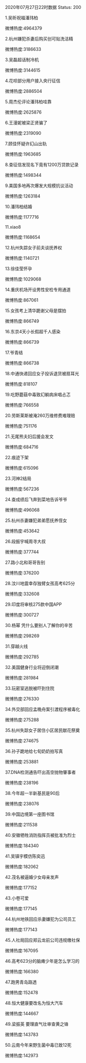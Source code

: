 2020年07月27日22时数据
Status: 200

1.吴昕祝福潘玮柏

微博热度:4964379

2.杭州嫌犯杀妻后购买创可贴洗洁精

微博热度:3186633

3.吴磊超话制冷机

微博热度:3144615

4.花呗部分用户接入央行征信

微博热度:2886504

5.周杰伦评论潘玮柏哇靠

微博热度:2625876

6.王漫妮被梁正贤骗了

微博热度:2319090

7.顾佳怀疑许幻山出轨

微博热度:1963685

8.查征信发现名下竟有1200万贷款记录

微博热度:1498344

9.美国多地再次爆发大规模抗议活动

微博热度:1263184

10.潘玮柏结婚

微博热度:1177716

11.xiao8

微博热度:1168654

12.杭州失踪女子前夫谈抚养权

微博热度:1140721

13.徐佳莹怀孕

微博热度:1029068

14.重庆机场开设男性安检专用通道

微博热度:867061

15.女孩考上清华跪谢父母是摆拍

微博热度:866749

16.东京4天小长假超千人感染

微博热度:866739

17.爷青结

微博热度:866738

18.中通快递回应女子投诉退货被扇耳光

微博热度:818107

19.吃野蘑菇中毒致幻躺病床唱忐忑

微博热度:766558

20.劳斯莱斯被淹260万维修费难理赔

微博热度:751176

21.无尾熊夫妇后援会发文

微博热度:684716

22.痕迹下架

微博热度:615096

23.河神2结局

微博热度:567236

24.查成绩后飞奔到菜地告诉爷爷

微博热度:496068

25.杭州杀妻嫌犯弟弟愿抚养侄女

微博热度:453642

26.段振宇喊周寻大叔

微博热度:377744

27.路小北和哥哥告别

微博热度:376200

28.汶川地震幸存独臂女孩高考625分

微博热度:332608

29.印度将审核275款中国APP

微博热度:300727

30.杨幂 凭什么要别人了解你的辛苦

微博热度:298269

31.穿越火线

微博热度:292785

32.美国健身行业将迎倒闭潮

微博热度:281984

33.玩密室逃脱被吓到住院

微博热度:276330

34.外交部回应孟晚舟案引渡程序被毒化

微博热度:275288

35.杭州失踪女子居住小区居民献花祭奠

微博热度:274675

36.孙子跪地给七旬奶奶拍写真

微博热度:253881

37.DNA检测通告吓出高空抛物肇事者

微博热度:238196

38.今年超一半新基民是90后

微博热度:238076

39.中国边境第一座图书馆

微博热度:211538

40.安徽牺牲消防指挥员被批准为烈士

微博热度:184340

41.吴镇宇模仿陈奕迅

微博热度:182062

42.茂名被逼婚少女母亲发声

微博热度:177152

43.小卷可爱

微博热度:177145

44.杭州地铁回应杀妻嫌犯为公司员工

微博热度:177143

45.人社局回应郑云龙前公司违规缴社保

微博热度:167095

46.高考623分的脑瘫少年是怎么学习的

微博热度:166380

47.跑男青岛路透

微博热度:152478

48.恒大健康要改名为恒大汽车

微博热度:144667

49.梁振英 要理直气壮审查黄之锋

微博热度:143783

50.云南今年来野生菌中毒已致12死

微博热度:142973

